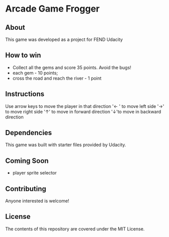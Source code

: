 # Arcade Game Frogger

## About 
This game was developed as a project for FEND Udacity

## How to win 
- Collect all the gems and score 35 points. Avoid the bugs!
- each gem - 10 points;
- cross the road and reach the river - 1 point

## Instructions 
Use arrow keys to move the player in that direction
'← ' to move left side
'→' to move right side
'↑' to move in forward direction
'↓'to move in backward direction
## Dependencies 
This game was built with starter files provided by Udacity.

## Coming Soon
- player sprite selector

## Contributing 
Anyone interested is welcome!

## License 
The contents of this repository are covered under the MIT License.
